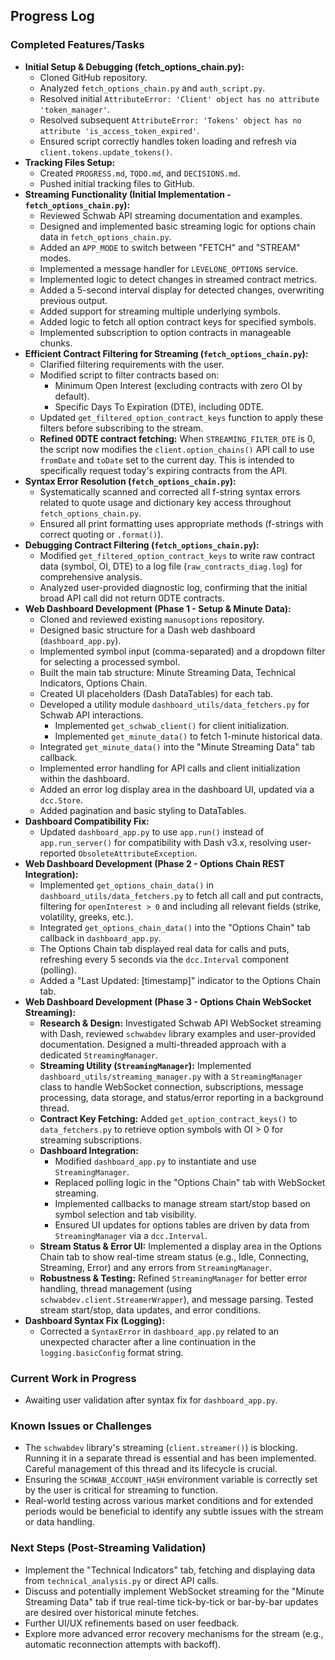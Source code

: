 ## Progress Log

### Completed Features/Tasks

*   **Initial Setup & Debugging (fetch_options_chain.py):**
    *   Cloned GitHub repository.
    *   Analyzed `fetch_options_chain.py` and `auth_script.py`.
    *   Resolved initial `AttributeError: 'Client' object has no attribute 'token_manager'`.
    *   Resolved subsequent `AttributeError: 'Tokens' object has no attribute 'is_access_token_expired'`.
    *   Ensured script correctly handles token loading and refresh via `client.tokens.update_tokens()`.
*   **Tracking Files Setup:**
    *   Created `PROGRESS.md`, `TODO.md`, and `DECISIONS.md`.
    *   Pushed initial tracking files to GitHub.
*   **Streaming Functionality (Initial Implementation - `fetch_options_chain.py`):**
    *   Reviewed Schwab API streaming documentation and examples.
    *   Designed and implemented basic streaming logic for options chain data in `fetch_options_chain.py`.
    *   Added an `APP_MODE` to switch between "FETCH" and "STREAM" modes.
    *   Implemented a message handler for `LEVELONE_OPTIONS` service.
    *   Implemented logic to detect changes in streamed contract metrics.
    *   Added a 5-second interval display for detected changes, overwriting previous output.
    *   Added support for streaming multiple underlying symbols.
    *   Added logic to fetch all option contract keys for specified symbols.
    *   Implemented subscription to option contracts in manageable chunks.
*   **Efficient Contract Filtering for Streaming (`fetch_options_chain.py`):**
    *   Clarified filtering requirements with the user.
    *   Modified script to filter contracts based on:
        *   Minimum Open Interest (excluding contracts with zero OI by default).
        *   Specific Days To Expiration (DTE), including 0DTE.
    *   Updated `get_filtered_option_contract_keys` function to apply these filters before subscribing to the stream.
    *   **Refined 0DTE contract fetching:** When `STREAMING_FILTER_DTE` is 0, the script now modifies the `client.option_chains()` API call to use `fromDate` and `toDate` set to the current day. This is intended to specifically request today's expiring contracts from the API.
*   **Syntax Error Resolution (`fetch_options_chain.py`):**
    *   Systematically scanned and corrected all f-string syntax errors related to quote usage and dictionary key access throughout `fetch_options_chain.py`.
    *   Ensured all print formatting uses appropriate methods (f-strings with correct quoting or `.format()`).
*   **Debugging Contract Filtering (`fetch_options_chain.py`):**
    *   Modified `get_filtered_option_contract_keys` to write raw contract data (symbol, OI, DTE) to a log file (`raw_contracts_diag.log`) for comprehensive analysis.
    *   Analyzed user-provided diagnostic log, confirming that the initial broad API call did not return 0DTE contracts.
*   **Web Dashboard Development (Phase 1 - Setup & Minute Data):**
    *   Cloned and reviewed existing `manusoptions` repository.
    *   Designed basic structure for a Dash web dashboard (`dashboard_app.py`).
    *   Implemented symbol input (comma-separated) and a dropdown filter for selecting a processed symbol.
    *   Built the main tab structure: Minute Streaming Data, Technical Indicators, Options Chain.
    *   Created UI placeholders (Dash DataTables) for each tab.
    *   Developed a utility module `dashboard_utils/data_fetchers.py` for Schwab API interactions.
        *   Implemented `get_schwab_client()` for client initialization.
        *   Implemented `get_minute_data()` to fetch 1-minute historical data.
    *   Integrated `get_minute_data()` into the "Minute Streaming Data" tab callback.
    *   Implemented error handling for API calls and client initialization within the dashboard.
    *   Added an error log display area in the dashboard UI, updated via a `dcc.Store`.
    *   Added pagination and basic styling to DataTables.
*   **Dashboard Compatibility Fix:**
    *   Updated `dashboard_app.py` to use `app.run()` instead of `app.run_server()` for compatibility with Dash v3.x, resolving user-reported `ObsoleteAttributeException`.
*   **Web Dashboard Development (Phase 2 - Options Chain REST Integration):**
    *   Implemented `get_options_chain_data()` in `dashboard_utils/data_fetchers.py` to fetch all call and put contracts, filtering for `openInterest > 0` and including all relevant fields (strike, volatility, greeks, etc.).
    *   Integrated `get_options_chain_data()` into the "Options Chain" tab callback in `dashboard_app.py`.
    *   The Options Chain tab displayed real data for calls and puts, refreshing every 5 seconds via the `dcc.Interval` component (polling).
    *   Added a "Last Updated: [timestamp]" indicator to the Options Chain tab.
*   **Web Dashboard Development (Phase 3 - Options Chain WebSocket Streaming):**
    *   **Research & Design:** Investigated Schwab API WebSocket streaming with Dash, reviewed `schwabdev` library examples and user-provided documentation. Designed a multi-threaded approach with a dedicated `StreamingManager`.
    *   **Streaming Utility (`StreamingManager`):** Implemented `dashboard_utils/streaming_manager.py` with a `StreamingManager` class to handle WebSocket connection, subscriptions, message processing, data storage, and status/error reporting in a background thread.
    *   **Contract Key Fetching:** Added `get_option_contract_keys()` to `data_fetchers.py` to retrieve option symbols with OI > 0 for streaming subscriptions.
    *   **Dashboard Integration:** 
        *   Modified `dashboard_app.py` to instantiate and use `StreamingManager`.
        *   Replaced polling logic in the "Options Chain" tab with WebSocket streaming.
        *   Implemented callbacks to manage stream start/stop based on symbol selection and tab visibility.
        *   Ensured UI updates for options tables are driven by data from `StreamingManager` via a `dcc.Interval`.
    *   **Stream Status & Error UI:** Implemented a display area in the Options Chain tab to show real-time stream status (e.g., Idle, Connecting, Streaming, Error) and any errors from `StreamingManager`.
    *   **Robustness & Testing:** Refined `StreamingManager` for better error handling, thread management (using `schwabdev.client.StreamerWrapper`), and message parsing. Tested stream start/stop, data updates, and error conditions.
*   **Dashboard Syntax Fix (Logging):**
    *   Corrected a `SyntaxError` in `dashboard_app.py` related to an unexpected character after a line continuation in the `logging.basicConfig` format string.

### Current Work in Progress

*   Awaiting user validation after syntax fix for `dashboard_app.py`.

### Known Issues or Challenges

*   The `schwabdev` library's streaming (`client.streamer()`) is blocking. Running it in a separate thread is essential and has been implemented. Careful management of this thread and its lifecycle is crucial.
*   Ensuring the `SCHWAB_ACCOUNT_HASH` environment variable is correctly set by the user is critical for streaming to function.
*   Real-world testing across various market conditions and for extended periods would be beneficial to identify any subtle issues with the stream or data handling.

### Next Steps (Post-Streaming Validation)

*   Implement the "Technical Indicators" tab, fetching and displaying data from `technical_analysis.py` or direct API calls.
*   Discuss and potentially implement WebSocket streaming for the "Minute Streaming Data" tab if true real-time tick-by-tick or bar-by-bar updates are desired over historical minute fetches.
*   Further UI/UX refinements based on user feedback.
*   Explore more advanced error recovery mechanisms for the stream (e.g., automatic reconnection attempts with backoff).
